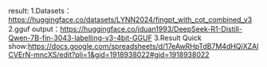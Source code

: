 result:
1.Datasets：https://huggingface.co/datasets/LYNN2024/fingpt_with_cot_combined_v3
2.gguf output：https://huggingface.co/jduan1993/DeepSeek-R1-Distill-Qwen-7B-fin-3043-labelling-v3-4bit-GGUF
3.Result Quick show:https://docs.google.com/spreadsheets/d/17eAwRHpTdB7M4dHQjXZAlCVErN-mncXS/edit?pli=1&gid=1918938022#gid=1918938022
